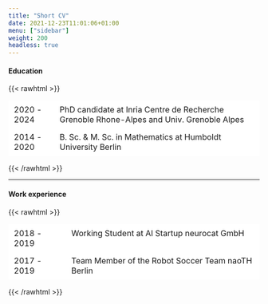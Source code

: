 ```yaml
---
title: "Short CV"
date: 2021-12-23T11:01:06+01:00
menu: ["sidebar"]
weight: 200
headless: true
---
```

#### Education 

{{< rawhtml >}}
<style type="text/css">
.tg  {border-collapse:collapse;border-spacing:0;}
.tg td{border-color:black;border-style:solid;border-width:1px;
  overflow:hidden;padding:7px 10px;word-break:normal;}
.tg th{border-color:black;border-style:solid;border-width:1px;
  font-weight:normal;overflow:hidden;padding:7px 15px;word-break:normal;}
.tg .tg-oe15{background-color:#ffffff;border-color:#ffffff;text-align:left;vertical-align:top;}
@media screen and (max-width: 767px) {.tg {width: auto !important;}.tg col {width: auto !important;}.tg-wrap {overflow-x: auto;-webkit-overflow-scrolling: touch;}}</style>
<div class="tg-wrap"><table class="tg">
<tbody>
  <tr>
    <td class="tg-oe15">2020 - 2024</td>
    <td class="tg-oe15">PhD candidate at Inria Centre de Recherche Grenoble Rhone-Alpes and Univ. Grenoble Alpes</td>
  </tr>
  <tr>
    <td class="tg-oe15">2014 - 2020</td>
    <td class="tg-oe15">B. Sc. & M. Sc. in Mathematics at Humboldt University Berlin</td>
  </tr>
</tbody>
</table></div>
{{< /rawhtml >}}

------------------------------
#### Work experience

{{< rawhtml >}}
<style type="text/css">
.tg  {border-collapse:collapse;border-spacing:0;}
.tg td{border-color:black;border-style:solid;border-width:1px;
  overflow:hidden;padding:7px 10px;word-break:normal;}
.tg th{border-color:black;border-style:solid;border-width:1px;
  font-weight:normal;overflow:hidden;padding:7px 15px;word-break:normal;}
.tg .tg-oe15{background-color:#ffffff;border-color:#ffffff;text-align:left;vertical-align:top;}
@media screen and (max-width: 767px) {.tg {width: auto !important;}.tg col {width: auto !important;}.tg-wrap {overflow-x: auto;-webkit-overflow-scrolling: touch;}}</style>
<div class="tg-wrap"><table class="tg">
<tbody>
  <tr>
    <td class="tg-oe15">2018 - 2019</td>
    <td class="tg-oe15">Working Student at AI Startup neurocat GmbH</td>
  </tr>
  <tr>
    <td class="tg-oe15">2017 - 2019</td>
    <td class="tg-oe15">Team Member of the Robot Soccer Team naoTH Berlin </td>
  </tr>
</tbody>
</table></div>
{{< /rawhtml >}}
